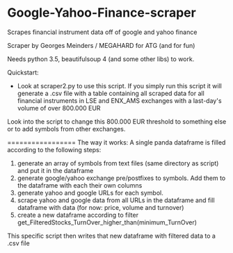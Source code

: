 # Google-Yahoo-Finance-scraper
Scrapes financial instrument data off of google and yahoo finance

Scraper by Georges Meinders / MEGAHARD for ATG (and for fun)


Needs python 3.5, beautifulsoup 4 (and some other libs) to work. 

Quickstart: 

- Look at scraper2.py to use this script. If you simply run this script it will generate a .csv file with a table containing 
all scraped data for all financial instruments in LSE and ENX_AMS exchanges with a last-day's volume of over 800.000 EUR

Look into the script to change this 800.000 EUR threshold to something else or to add symbols from other exchanges. 

=================
The way it works: 
A single panda dataframe is filled according to the following steps:
1. generate an array of symbols from text files (same directory as script) and put it in the dataframe
2. generate google/yahoo exchange pre/postfixes to symbols. Add them to the dataframe with each their own columns
3. generate yahoo and google URLs for each symbol.
4. scrape yahoo and google data from all URLs in the dataframe and fill dataframe with data (for now: price, volume and turnover)
5. create a new dataframe according to filter get_FilteredStocks_TurnOver_higher_than(minimum_TurnOver)

This specific script then writes that new dataframe with filtered data to a .csv file

